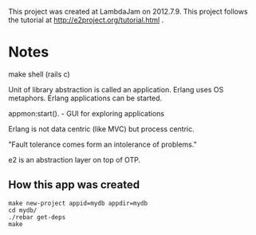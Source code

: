 This project was created at LambdaJam on 2012.7.9.  This project follows the tutorial at http://e2project.org/tutorial.html .

# Notes

make shell (rails c)

Unit of library abstraction is called an application.  Erlang uses OS metaphors.  Erlang applications can be started.

appmon:start(). - GUI for exploring applications

Erlang is not data centric (like MVC) but process centric.

"Fault tolerance comes form an intolerance of problems."

e2 is an abstraction layer on top of OTP.

## How this app was created

```shell
make new-project appid=mydb appdir=mydb
cd mydb/
./rebar get-deps
make
```
